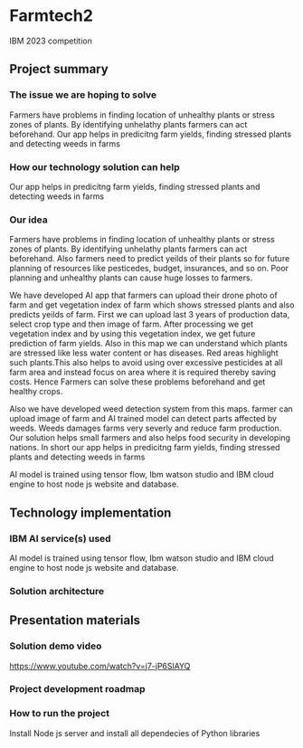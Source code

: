 # Farmtech2
IBM 2023 competition
## Project summary

### The issue we are hoping to solve
Farmers have problems in finding location of unhealthy plants or stress zones of plants. By identifying unhelathy plants farmers can act beforehand. Our app helps in predicitng farm yields, finding stressed plants and detecting weeds in farms  


### How our technology solution can help
Our app helps in predicitng farm yields, finding stressed plants and detecting weeds in farms


### Our idea
Farmers have problems in finding location of unhealthy plants or stress zones of plants. By identifying unhelathy plants farmers can act beforehand. 
Also farmers need to predict yeilds of their plants so for future planning of resources like pesticedes, budget, insurances, and so on. Poor planning and unhealthy plants can cause huge losses to farmers. 

We have developed AI app that farmers can upload their drone photo of farm and get vegetation index of farm which shows stressed plants and also predicts yeilds of farm. First we can upload last 3 years of  production data, select crop type and then image of farm. After processing we get vegetation index and by using this vegetation index, we get future prediction of farm yields. Also in this map we can understand which plants are stressed like less water content or has diseases. Red areas highlight such plants.This also helps to avoid using over excessive pesticides at all farm area and instead focus on area where it is required thereby saving costs. Hence Farmers can solve these problems beforehand and get healthy crops.

Also we have developed weed detection system from this maps. farmer can upload image of farm and AI trained model can detect parts affected by weeds. Weeds damages farms very severly and reduce farm production. Our solution helps small farmers and also helps food security in developing nations. In short our app helps in predicitng farm yields, finding stressed plants and detecting weeds in farms  

AI model is trained using tensor flow, Ibm watson studio and IBM cloud engine to host node js website and  database.  



## Technology implementation

### IBM AI service(s) used
AI model is trained using tensor flow, Ibm watson studio and IBM cloud engine to host node js website and  database.


### Solution architecture


## Presentation materials



### Solution demo video
https://www.youtube.com/watch?v=j7-jP6SlAYQ 


### Project development roadmap


### How to run the project

Install Node js server and install all dependecies of Python libraries 
